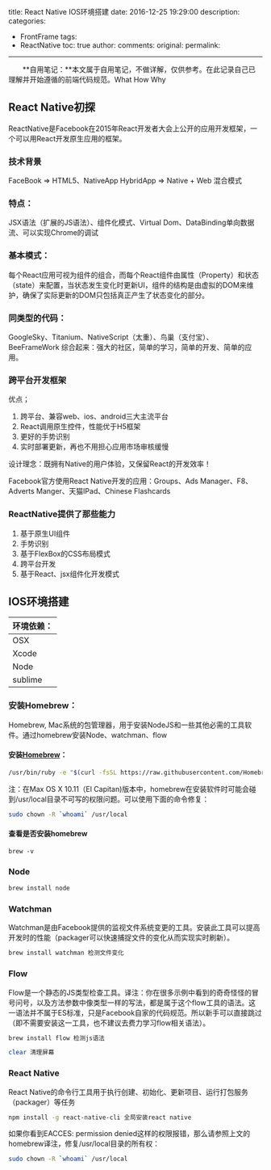 title: React Native IOS环境搭建
date: 2016-12-25 19:29:00
description: 
categories:
- FrontFrame
tags:
- ReactNative
toc: true
author:
comments:
original:
permalink: 
---

　　**自用笔记：**本文属于自用笔记，不做详解，仅供参考。在此记录自己已理解并开始遵循的前端代码规范。What How Why
<!-- more -->
## React Native初探
<!-- learn once,write everywhere! -->
ReactNative是Facebook在2015年React开发者大会上公开的应用开发框架，一个可以用React开发原生应用的框架。

### 技术背景
FaceBook => HTML5、NativeApp
HybridApp => Native + Web 混合模式

### 特点：
JSX语法（扩展的JS语法）、组件化模式、Virtual Dom、DataBinding单向数据流、可以实现Chrome的调试

### 基本模式：
每个React应用可视为组件的组合，而每个React组件由属性（Property）和状态（state）来配置，当状态发生变化时更新UI，组件的结构是由虚拟的DOM来维护，确保了实际更新的DOM只包括真正产生了状态变化的部分。

### 同类型的代码：
GoogleSky、Titanium、NativeScript（太重）、鸟巢（支付宝）、BeeFrameWork
综合起来：强大的社区，简单的学习，简单的开发、简单的应用。


### 跨平台开发框架

优点；
1. 跨平台、兼容web、ios、android三大主流平台
1. React调用原生控件，性能优于H5框架
1. 更好的手势识别
1. 实时部署更新，再也不用担心应用市场审核缓慢

设计理念：既拥有Native的用户体验，又保留React的开发效率！

Facebook官方使用React Native开发的应用：Groups、Ads Manager、F8、Adverts Manger、天猫IPad、Chinese Flashcards

### ReactNative提供了那些能力
1. 基于原生UI组件
1. 手势识别
1. 基于FlexBox的CSS布局模式
1. 跨平台开发
1.  基于React、jsx组件化开发模式

## IOS环境搭建

| 环境依赖： |
| -----|
| OSX    |
| Xcode    |
| Node    |
| sublime    |

### 安装Homebrew：
Homebrew, Mac系统的包管理器，用于安装NodeJS和一些其他必需的工具软件。通过homebrew安装Node、watchman、flow

#### 安装[Homebrew](http://brew.sh/ "Homebrew官网")：
```bash
/usr/bin/ruby -e "$(curl -fsSL https://raw.githubusercontent.com/Homebrew/install/master/install)"
```

注：在Max OS X 10.11（El Capitan)版本中，homebrew在安装软件时可能会碰到/usr/local目录不可写的权限问题。可以使用下面的命令修复：

```bash
sudo chown -R `whoami` /usr/local
```

#### 查看是否安装homebrew
```
brew -v
```

### Node
```bash
brew install node
```

### Watchman
Watchman是由Facebook提供的监视文件系统变更的工具。安装此工具可以提高开发时的性能（packager可以快速捕捉文件的变化从而实现实时刷新）。
```bash
brew install watchman 检测文件变化
```

### Flow
Flow是一个静态的JS类型检查工具。译注：你在很多示例中看到的奇奇怪怪的冒号问号，以及方法参数中像类型一样的写法，都是属于这个flow工具的语法。这一语法并不属于ES标准，只是Facebook自家的代码规范。所以新手可以直接跳过（即不需要安装这一工具，也不建议去费力学习flow相关语法）。
```bash
brew install flow 检测js语法
```

```bash
clear 清理屏幕
```


### React Native
React Native的命令行工具用于执行创建、初始化、更新项目、运行打包服务（packager）等任务
```bash
npm install -g react-native-cli 全局安装react native
```
如果你看到EACCES: permission denied这样的权限报错，那么请参照上文的homebrew译注，修复/usr/local目录的所有权：
```bash
sudo chown -R `whoami` /usr/local
```

